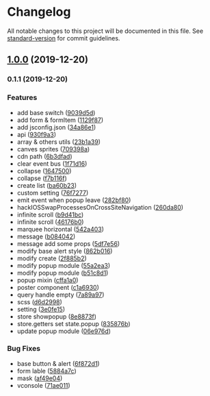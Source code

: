 # Changelog

All notable changes to this project will be documented in this file. See [standard-version](https://github.com/conventional-changelog/standard-version) for commit guidelines.

## [1.0.0](https://github.com/musi1024/vue-component-library/compare/v0.1.1...v1.0.0) (2019-12-20)

### 0.1.1 (2019-12-20)


### Features

* add base switch ([9039d5d](https://github.com/musi1024/vue-component-library/commit/9039d5da2256e3bb739359aea6fa90ef142c9025))
* add form & formItem ([1129f87](https://github.com/musi1024/vue-component-library/commit/1129f87648a7be78c315978a37544a4ccda49006))
* add jsconfig.json ([34a86e1](https://github.com/musi1024/vue-component-library/commit/34a86e15c5a6826b4bc6a7916d1de0d951a675d1))
* api ([930f9a3](https://github.com/musi1024/vue-component-library/commit/930f9a31702add40249032db5cf3bdf213c95fb1))
* array & others utils ([23b1a39](https://github.com/musi1024/vue-component-library/commit/23b1a39aab2706a4ce6e690892f7d7682b3db21a))
* canves sprites ([709398a](https://github.com/musi1024/vue-component-library/commit/709398a22eab1f164057f03eb60025b10c2e545d))
* cdn path ([6b3dfad](https://github.com/musi1024/vue-component-library/commit/6b3dfad1a177fd9d338c9066c3001a621ac68692))
* clear event bus ([1f71d16](https://github.com/musi1024/vue-component-library/commit/1f71d16ada5bc56b1fca3aeae7ceacdbedf1ccd5))
* collapse ([1647500](https://github.com/musi1024/vue-component-library/commit/16475000e3ff5d950e13c6d3d311cd8a57d7fa93))
* collapse ([f7b116f](https://github.com/musi1024/vue-component-library/commit/f7b116f036de077ea6a3acdf837edcd42cec9905))
* create list ([ba60b23](https://github.com/musi1024/vue-component-library/commit/ba60b23a158390940bd84b34944e3d930286eaf2))
* custom setting ([76f7277](https://github.com/musi1024/vue-component-library/commit/76f72773bd843be3b7621a246f5d80e13ab5e86b))
* emit event when popup leave ([282bf80](https://github.com/musi1024/vue-component-library/commit/282bf80bc037b664d2c0b26c89143599382b3c0b))
* hackIOSSwapProcessesOnCrossSiteNavigation ([260da80](https://github.com/musi1024/vue-component-library/commit/260da80d8738da2654e0cbfffebdbc544e40733c))
* infinite scroll ([b9d41bc](https://github.com/musi1024/vue-component-library/commit/b9d41bc69157b8abd3440698cfe7e1381d683ee3))
* infinite scroll ([46176b0](https://github.com/musi1024/vue-component-library/commit/46176b093f1535269e89350c8d5d90022205c83c))
* marquee horizontal ([542a403](https://github.com/musi1024/vue-component-library/commit/542a403aea22d905dd2ae7f3c130dbb1da4d8c7e))
* message ([b084042](https://github.com/musi1024/vue-component-library/commit/b08404203b8e3167debb9de03e228f6adbf9a1ec))
* message add some props ([5df7e56](https://github.com/musi1024/vue-component-library/commit/5df7e562943e6c65b4756001537c56d02d7e7ca4))
* modify base alert style ([862b016](https://github.com/musi1024/vue-component-library/commit/862b016cc54967606c6ba5874338c58c5805191f))
* modify create ([2f885b2](https://github.com/musi1024/vue-component-library/commit/2f885b2af411433ae0d977a39aa40cb43f80f886))
* modify popup module ([55a2ea3](https://github.com/musi1024/vue-component-library/commit/55a2ea39f072f220af28cf88900752838589535e))
* modify popup module ([b51c8d1](https://github.com/musi1024/vue-component-library/commit/b51c8d1962432d6aef99e78e6a6151e9a2689bf6))
* popup mixin ([cffa1a0](https://github.com/musi1024/vue-component-library/commit/cffa1a0c266e9875d20fcf0a4fe4cbc34294bd9e))
* poster component ([c1a6930](https://github.com/musi1024/vue-component-library/commit/c1a693065efa6789ab9eb1be58bef9ac963cacd0))
* query handle empty ([7a89a97](https://github.com/musi1024/vue-component-library/commit/7a89a973b711315504c1c1f1356344caa09f9612))
* scss ([d6d2998](https://github.com/musi1024/vue-component-library/commit/d6d29986f5ba1df7fbe3d5892fae44e5518ab397))
* setting ([3e0fe15](https://github.com/musi1024/vue-component-library/commit/3e0fe1573e4714a9c7e7215fddfa02b8116cbfc4))
* store showpopup ([8e8873f](https://github.com/musi1024/vue-component-library/commit/8e8873fc7960e34e8de31bd340a9833ba59e7b35))
* store.getters set state.popup ([835876b](https://github.com/musi1024/vue-component-library/commit/835876b37c06dc2eecded95d096151511f2178e2))
* update popup module ([06e976d](https://github.com/musi1024/vue-component-library/commit/06e976d5b32946bb75f1a3d4b504c0565800d74c))


### Bug Fixes

* base button & alert ([6f872d1](https://github.com/musi1024/vue-component-library/commit/6f872d1b5e407fe5467c3b0d42b0b39673f6e906))
* form lable ([5884a7c](https://github.com/musi1024/vue-component-library/commit/5884a7c4d41b19d2643c0f98a1d39a7b029b85a1))
* mask ([af49e04](https://github.com/musi1024/vue-component-library/commit/af49e04e0b65bfedc4c76e29728a68eeacba376d))
* vconsole ([71ae011](https://github.com/musi1024/vue-component-library/commit/71ae011623ff8db9a11cbdf9b40bc24f790fc75f))

